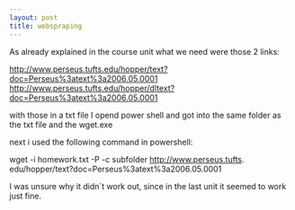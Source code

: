 ```yaml
---
layout: post
title: webspraping
---
```



As already explained in the course unit what we need were those 2  links:

http://www.perseus.tufts.edu/hopper/text?doc=Perseus%3atext%3a2006.05.0001
http://www.perseus.tufts.edu/hopper/dltext?doc=Perseus%3atext%3a2006.05.0001

with those in a txt file I opend power shell and got into the same folder as the txt file and the wget.exe

next i used the following command in powershell:

wget -i homework.txt -P -c subfolder http://www.perseus.tufts.
edu/hopper/text?doc=Perseus%3atext%3a2006.05.0001

I was unsure why it didn´t work out, since in the last unit it seemed to work just fine.



